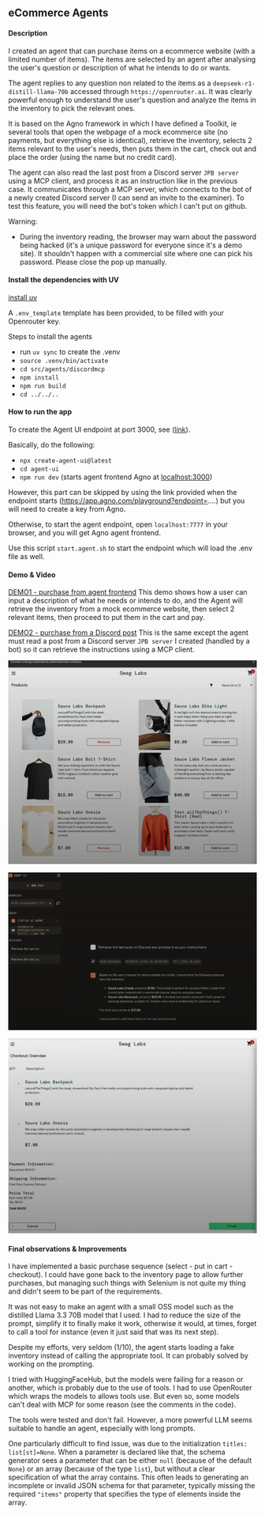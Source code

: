 <!-- 
<p align="center"> 
  <img src="data/logos/great_logo.png" width="600px"/>
</p>
-->

## eCommerce Agents

#### Description
I created an agent that can purchase items on a ecommerce website (with a limited number of items).
The items are selected by an agent after analysing the user's question or description of what he intends to do or wants.

The agent replies to any question non related to the items as a `deepseek-r1-distill-llama-70b` accessed through `https://openrouter.ai`.  It was clearly powerful enough to understand the user's question and analyze the items in the inventory to pick the relevant ones.  

It is based on the Agno framework in which I have defined a Toolkit, ie several tools that open the webpage of a mock ecommerce site (no payments, but everything else is identical), retrieve the inventory, selects 2 items relevant to the user's needs, then puts them in the cart, check out and place the order (using the name but no credit card).

The agent can also read the last post from a Discord server `JPB server` using a MCP client, and process it as an instruction like in the previous case.  It communicates through a MCP server, which connects to the bot of a newly created Discord server (I can send an invite to the examiner).  To test this feature, you will need the bot's token which I can't put on github.  

Warning: 
- During the inventory reading, the browser may warn about the password being hacked (it's a unique password for everyone since it's a demo site).  It shouldn't happen with a commercial site where one can pick his password. Please close the pop up manually.


#### Install the dependencies with UV
[install uv](https://docs.astral.sh/uv/getting-started/installation/)

A `.env_template` template has been provided, to be filled with your Openrouter key.  

Steps to install the agents
- run `uv sync` to create the .venv
-  `source .venv/bin/activate`
-  `cd src/agents/discordmcp`
-  `npm install`
-  `npm run build`
-  `cd ../../..`


#### How to run the app

To create the Agent UI endpoint at port 3000, see ([link](https://docs.agno.com/agent-ui/introduction)).

Basically, do the following:
-  `npx create-agent-ui@latest`
-  `cd agent-ui`
-  `npm run dev` (starts agent frontend Agno at [localhost:3000](http://localhost:3000))
  
However, this part can be skipped by using the link provided when the endpoint starts (https://app.agno.com/playground?endpoint=....) but you will need to create a key from Agno.  

Otherwise, to start the agent endpoint, open `localhost:7777` in your browser, and you will get Agno agent frontend.

Use this script `start.agent.sh` to start the endpoint which will load the .env file as well. 


#### Demo & Video
[DEMO1 - purchase from agent frontend](https://drive.google.com/file/d/1AKbAo98LTPrXOp7NN_NDtP__fYHQpfeV/view?usp=sharing)
This demo shows how a user can input a description of what he needs or intends to do, and the Agent will retrieve the inventory from a mock ecommerce website, then select 2 relevant items, then proceed to put them in the cart and pay.  

[DEMO2 - purchase from a Discord post](https://drive.google.com/file/d/1jCMeNowHxcQGu0uniaCxVidzh-NvqHPq/view?usp=sharing)
This is the same except the agent must read a post from a Discord server `JPB server` I created (handled by a bot) so it can retrieve the instructions using a MCP client.

<p align="center">
  <img src="data/images/inventory.png" width="600px"/>
</p>

<p align="center">
  <img src="data/images/chat.png" width="600px"/>
</p>

<p align="center">
  <img src="data/images/order.png" width="600px"/>
</p>

#### Final observations & Improvements

I have implemented a basic purchase sequence (select - put in cart - checkout).  I could have gone back to the inventory page to allow further purchases, but managing such things with Selenium is not quite my thing and didn't seem to be part of the requirements.  

It was not easy to make an agent with a small OSS model such as the distilled Llama 3.3 70B model that I used.
I had to reduce the size of the prompt, simplify it to finally make it work, otherwise it would, at times, forget to call a tool for instance (even it just said that was its next step).  

Despite my efforts, very seldom (1/10), the agent starts loading a fake inventory instead of calling the appropriate tool.  It can probably solved by working on the prompting.  

I tried with HuggingFaceHub, but the models were failing for a reason or another, which is probably due to the use of tools.  I had to use OpenRouter which wraps the models to allows tools use.  But even so, some models can't deal with MCP for some reason (see the comments in the code).

The tools were tested and don't fail.  However, a more powerful LLM seems suitable to handle an agent, especially with long prompts.  

One particularly difficult to find issue, was due to the initialization `titles: list[st]=None`.  When a parameter is declared like that, the schema generator sees a parameter that can be either `null` (because of the default `None`) or an array (because of the type `list`), but without a clear specification of what the array contains. This often leads to generating an incomplete or invalid JSON schema for that parameter, typically missing the required `"items"` property that specifies the type of elements inside the array.  
